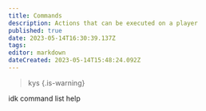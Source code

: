 ```yaml
---
title: Commands
description: Actions that can be executed on a player
published: true
date: 2023-05-14T16:30:39.137Z
tags: 
editor: markdown
dateCreated: 2023-05-14T15:48:24.092Z
---
```


> kys
{.is-warning}

idk command list help